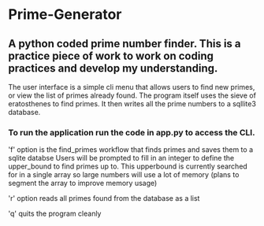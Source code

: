 # Prime-Generator
## A python coded prime number finder. This is a practice piece of work to work on coding practices and develop my understanding.

The user interface is a simple cli menu that allows users to find new primes, or view the list of primes already found.
The program itself uses the sieve of eratosthenes to find primes.
It then writes all the prime numbers to a sqllite3 database.

### To run the application run the code in app.py to access the CLI.

'f' option is the find_primes workflow that finds primes and saves them to a sqlite databse
  Users will be prompted to fill in an integer to define the upper_bound to find primes up to.
  This upperbound is currently searched for in a single array so large numbers will use a lot of memory (plans to segment the array to improve memory usage)
  
'r' option reads all primes found from the database as a list

'q' quits the program cleanly

